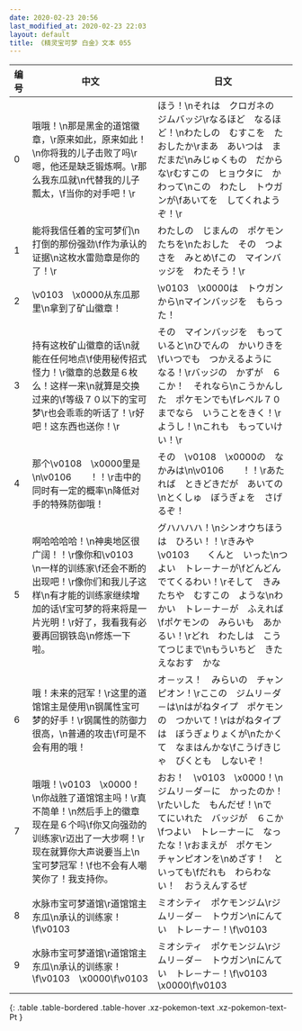 ```yaml
---
date: 2020-02-23 20:56
last_modified_at: 2020-02-23 22:03
layout: default
title: 《精灵宝可梦 白金》文本 055
---
```

| 编号 | 中文 | 日文 |
| ---- | ---- | ---- |
| 0 | 哦哦！\n那是黑金的道馆徽章，\r原来如此，原来如此！\n你将我的儿子击败了吗\r嗯，他还是缺乏锻炼啊。\r那么我东瓜就\n代替我的儿子瓢太，\f当你的对手吧！\r | ほう！\nそれは　クロガネの　ジムバッジ\rなるほど　なるほど！\nわたしの　むすこを　たおしたか\rまあ　あいつは　まだまだ\nみじゅくもの　だからな\rむすこの　ヒョウタに　かわって\nこの　わたし　トウガンが\fあいてを　してくれようぞ！\r |
| 1 | 能将我信任着的宝可梦们\n打倒的那份强劲\f作为承认的证据\n这枚水雷勋章是你的了！\r | わたしの　じまんの　ポケモンたちを\nたおした　その　つよさを　みとめ\fこの　マインバッジを　わたそう！\r |
| 2 | \v0103　\x0000从东瓜那里\n拿到了矿山徽章！ | \v0103　\x0000は　トウガンから\nマインバッジを　もらった！ |
| 3 | 持有这枚矿山徽章的话\n就能在任何地点\f使用秘传招式怪力！\r徽章的总数是６枚么！这样一来\n就算是交换过来的\f等级７０以下的宝可梦\r也会乖乖的听话了！\r好吧！这东西也送你！\r | その　マインバッジを　もっていると\nひでんの　かいりきを\fいつでも　つかえるように　なる！\rバッジの　かずが　６こか！　それなら\nこうかんした　ポケモンでも\fレベル７０までなら　いうことをきく！\rようし！\nこれも　もっていけい！\r |
| 4 | 那个\v0108　\x0000里是\n\v0106　　！！\r击中的同时有一定的概率\n降低对手的特殊防御哦！ | その　\v0108　\x0000の　なかみは\n\v0106　　！！\rあたれば　ときどきだが　あいての\nとくしゅ　ぼうぎょを　さげるぞ！ |
| 5 | 啊哈哈哈哈！\n神奥地区很广阔！！\r像你和\v0103　　\n一样的训练家\f还会不断的出现吧！\r像你们和我儿子这样\n有才能的训练家继续增加的话\f宝可梦的将来将是一片光明！\r好了，我看我有必要再回钢铁岛\n修炼一下啦。 | グハハハハ！\nシンオウちほうは　ひろい！！\rきみや　\v0103　　くんと　いった\nつよい　トレ－ナ－が\fどんどん　でてくるわい！\rそして　きみたちや　むすこの　ような\nわかい　トレ－ナ－が　ふえれば\fポケモンの　みらいも　あかるい！\rどれ　わたしは　こうてつじまで\nもういちど　きたえなおす　かな |
| 6 | 哦！未来的冠军！\r这里的道馆馆主是使用\n钢属性宝可梦的好手！\r钢属性的防御力很高，\n普通的攻击\f可是不会有用的哦！ | オ－ッス！　みらいの　チャンピオン！\rここの　ジムリ－ダ－は\nはがねタイプ　ポケモンの　つかいて！\rはがねタイプは　ぼうぎょりょくが\nたかくて　なまはんかな\fこうげきじゃ　びくとも　しないぞ！ |
| 7 | 哦哦！\v0103　\x0000！\n你战胜了道馆馆主吗！\r真不简单！\n然后手上的徽章现在是６个吗\f你又向强劲的训练家\r迈出了一大步啊！\r现在就算你大声说要当上\n宝可梦冠军！\f也不会有人嘲笑你了！我支持你。 | おお！　\v0103　\x0000！\nジムリ－ダ－に　かったのか！\rたいした　もんだぜ！\nで　てにいれた　バッジが　６こか\fつよい　トレ－ナ－に　なったな！\rおまえが　ポケモン　チャンピオンを\nめざす！　といっても\fだれも　わらわない！　おうえんするぜ |
| 8 | 水脉市宝可梦道馆\r道馆馆主东瓜\n承认的训练家！\f\v0103　　 | ミオシティ　ポケモンジム\rジムリ－ダ－　トウガン\nにんてい　トレ－ナ－！\f\v0103　　 |
| 9 | 水脉市宝可梦道馆\r道馆馆主东瓜\n承认的训练家！\f\v0103　\x0000\f\v0103　　 | ミオシティ　ポケモンジム\rジムリ－ダ－　トウガン\nにんてい　トレ－ナ－！\f\v0103　\x0000\f\v0103　　 |
{: .table .table-bordered .table-hover .xz-pokemon-text .xz-pokemon-text-Pt }